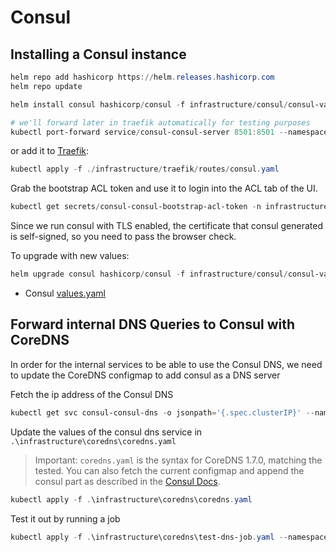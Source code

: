 # Consul

## Installing a Consul instance

```powershell
helm repo add hashicorp https://helm.releases.hashicorp.com
helm repo update
```

```powershell
helm install consul hashicorp/consul -f infrastructure/consul/consul-values.yaml -n infrastructure

# we'll forward later in traefik automatically for testing purposes
kubectl port-forward service/consul-consul-server 8501:8501 --namespace infrastructure
```

or add it to [Traefik](traefik.md):

```powershell
kubectl apply -f ./infrastructure/traefik/routes/consul.yaml
```

Grab the bootstrap ACL token and use it to login into the ACL tab of the UI.

```powershell
kubectl get secrets/consul-consul-bootstrap-acl-token -n infrastructure --template={{.data.token}} | base64 -d
```

Since we run consul with TLS enabled, the certificate that consul generated is self-signed, so you need to pass the browser check.

To upgrade with new values:

```powershell
helm upgrade consul hashicorp/consul -f infrastructure/consul/consul-values.yaml -n infrastructure
```

* Consul [values.yaml](https://github.com/hashicorp/consul-helm/blob/master/values.yaml)

## Forward internal DNS Queries to Consul with CoreDNS

In order for the internal services to be able to use the Consul DNS, we need to update the CoreDNS configmap to add consul as a DNS server

Fetch the ip address of the Consul DNS

```powershell
kubectl get svc consul-consul-dns -o jsonpath='{.spec.clusterIP}' --namespace=infrastructure
```

Update the values of the consul dns service in `.\infrastructure\coredns\coredns.yaml`

> Important: `coredns.yaml` is the syntax for CoreDNS 1.7.0, matching the tested. You can also fetch the current configmap and append the consul part as described in the [Consul Docs](https://www.consul.io/docs/k8s/dns).

```powershell
kubectl apply -f .\infrastructure\coredns\coredns.yaml
```

Test it out by running a job

```powershell
kubectl apply -f .\infrastructure\coredns\test-dns-job.yaml --namespace=infrastructure
```
